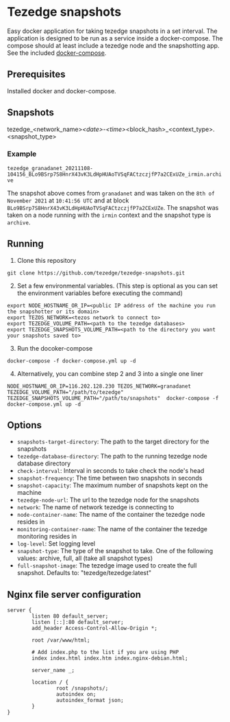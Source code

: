# Tezedge snapshots

Easy docker application for taking tezedge snapshots in a set interval. The application is designed to be run as a service inside a docker-compose. The compose should at least include a tezedge node and the snapshotting app. See the included [docker-compose](docker-compose.yml).

## Prerequisites

Installed docker and docker-compose.

## Snapshots

tezedge_\<network_name\>_\<date\>-\<time\>_\<block_hash\>_\<context_type\>.\<snapshot_type\>

### Example

`tezedge_granadanet_20211108-104156_BLo9BSrp7S8HnrX43vK3LdHpHUAoTVSqFACtzczjfP7a2CExUZe_irmin.archive`

The snapshot above comes from `granadanet` and was taken on the `8th of November 2021` at `10:41:56 UTC` and at block `BLo9BSrp7S8HnrX43vK3LdHpHUAoTVSqFACtzczjfP7a2CExUZe`. The snapshot was taken on a node running with the `irmin` context and the snapshot type is `archive`.

## Running

1. Clone this repository

```
git clone https://github.com/tezedge/tezedge-snapshots.git
```

2. Set a few environmental variables. (This step is optional as you can set the environment variables before executing the command)

```
export NODE_HOSTNAME_OR_IP=<public IP address of the machine you run the snapshotter or its domain>
export TEZOS_NETWORK=<tezos network to connect to>
export TEZEDGE_VOLUME_PATH=<path to the tezedge databases>
export TEZEDGE_SNAPSHOTS_VOLUME_PATH=<path to the directory you want your snapshots saved to>
```

3. Run the docoker-compose

```
docker-compose -f docker-compose.yml up -d
```

4. Alternatively, you can combine step 2 and 3 into a single one liner

```
NODE_HOSTNAME_OR_IP=116.202.128.230 TEZOS_NETWORK=granadanet TEZEDGE_VOLUME_PATH="/path/to/tezedge" TEZEDGE_SNAPSHOTS_VOLUME_PATH="/path/to/snapshots"  docker-compose -f docker-compose.yml up -d
```

## Options

- `snapshots-target-directory`: The path to the target directory for the snapshots
- `tezedge-database-directory`: The path to the running tezedge node database directory
- `check-interval`: Interval in seconds to take check the node's head
- `snapshot-frequency`: The time between two snapshots in seconds
- `snapshot-capacity`: The maximum number of snapshots kept on the machine
- `tezedge-node-url`: The url to the tezedge node for the snapshots
- `network`: The name of network tezedge is connecting to
- `node-container-name`: The name of the container the tezedge node resides in
- `monitoring-container-name`: The name of the container the tezedge monitoring resides in
- `log-level`: Set logging level
- `snapshot-type`: The type of the snapshot to take. One of the following values: archive, full, all (take all snapshot types)
- `full-snapshot-image`: The tezedge image used to create the full snapshot. Defaults to: "tezedge/tezedge:latest"

## Nginx file server configuration

```
server {
        listen 80 default_server;
        listen [::]:80 default_server;
        add_header Access-Control-Allow-Origin *;

        root /var/www/html;

        # Add index.php to the list if you are using PHP
        index index.html index.htm index.nginx-debian.html;

        server_name _;

        location / {
                root /snapshots/;
                autoindex on;
                autoindex_format json;
        }
}
```